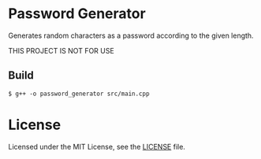 # Password Generator

Generates random characters as a password according to the given length.

THIS PROJECT IS NOT FOR USE

## Build
```console
$ g++ -o password_generator src/main.cpp
```

# License
Licensed under the MIT License, see the [LICENSE](./LICENSE) file.